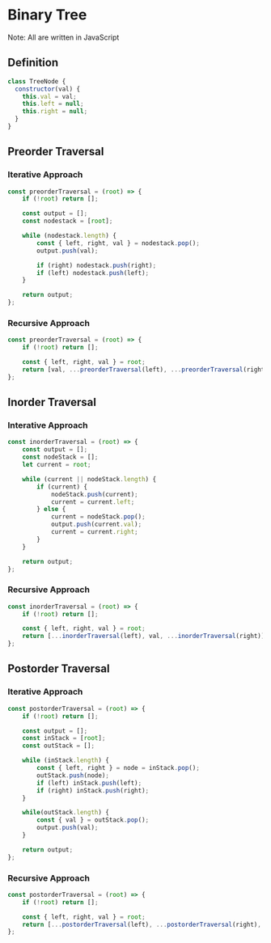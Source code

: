 # Binary Tree
Note: All are written in JavaScript

## Definition

```javascript
class TreeNode {
  constructor(val) {
    this.val = val;
    this.left = null;
    this.right = null;
  }
}
```

## Preorder Traversal

### Iterative Approach

```javascript
const preorderTraversal = (root) => {
    if (!root) return [];

    const output = [];
    const nodestack = [root];

    while (nodestack.length) {
        const { left, right, val } = nodestack.pop();
        output.push(val);

        if (right) nodestack.push(right);
        if (left) nodestack.push(left);
    }

    return output;
};
```

### Recursive Approach

```javascript
const preorderTraversal = (root) => {
    if (!root) return [];

    const { left, right, val } = root;
    return [val, ...preorderTraversal(left), ...preorderTraversal(right)];
};
```

## Inorder Traversal

### Interative Approach

```javascript
const inorderTraversal = (root) => {
    const output = [];
    const nodeStack = [];
    let current = root;

    while (current || nodeStack.length) {
        if (current) {
            nodeStack.push(current);
            current = current.left;
        } else {
            current = nodeStack.pop();
            output.push(current.val);
            current = current.right;
        }
    }

    return output;
};
```

### Recursive Approach

```javascript
const inorderTraversal = (root) => {
    if (!root) return [];

    const { left, right, val } = root;
    return [...inorderTraversal(left), val, ...inorderTraversal(right)];
};
```

## Postorder Traversal

### Iterative Approach

```javascript
const postorderTraversal = (root) => {
    if (!root) return [];

    const output = [];
    const inStack = [root];
    const outStack = [];

    while (inStack.length) {
        const { left, right } = node = inStack.pop();
        outStack.push(node);
        if (left) inStack.push(left);
        if (right) inStack.push(right);
    }

    while(outStack.length) {
        const { val } = outStack.pop();
        output.push(val);
    }

    return output;
};
```


### Recursive Approach

```javascript
const postorderTraversal = (root) => {
    if (!root) return [];

    const { left, right, val } = root;
    return [...postorderTraversal(left), ...postorderTraversal(right), val];
};
```
